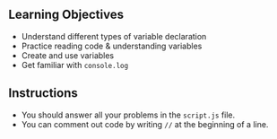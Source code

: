 
## Learning Objectives

- Understand different types of variable declaration
- Practice reading code & understanding variables
- Create and use variables
- Get familiar with `console.log`


## Instructions 
 - You should answer all your problems in the `script.js` file. 
 - You can comment out code by writing `//` at the beginning of a line.
